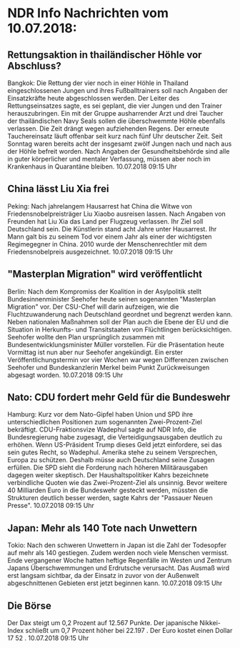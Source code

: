# NDR Info Nachrichten vom 10.07.2018:


## Rettungsaktion in thailändischer Höhle vor Abschluss?
Bangkok: Die Rettung der vier noch in einer Höhle in Thailand eingeschlossenen Jungen und ihres Fußballtrainers soll nach Angaben der Einsatzkräfte heute abgeschlossen werden. Der Leiter des Rettungseinsatzes sagte, es sei geplant, die vier Jungen und den Trainer herauszubringen. Ein mit der Gruppe ausharrender Arzt und drei Taucher der thailändischen Navy Seals sollen die überschwemmte Höhle ebenfalls verlassen. Die Zeit drängt wegen aufziehenden Regens. Der erneute Tauchereinsatz läuft offenbar seit kurz nach fünf Uhr deutscher Zeit. Seit Sonntag waren bereits acht der insgesamt zwölf Jungen nach und nach aus der Höhle befreit worden. Nach Angaben der Gesundheitsbehörde sind alle in guter körperlicher und mentaler Verfassung, müssen aber noch im Krankenhaus in Quarantäne bleiben. 10.07.2018 09:15 Uhr 

## China lässt Liu Xia frei
Peking: Nach jahrelangem Hausarrest hat China die Witwe von Friedensnobelpreisträger Liu Xiaobo ausreisen lassen. Nach Angaben von Freunden hat Liu Xia das Land per Flugzeug verlassen. Ihr Ziel soll Deutschland sein. Die Künstlerin stand acht Jahre unter Hausarrest. Ihr Mann galt bis zu seinem Tod vor einem Jahr als einer der wichtigsten Regimegegner in China. 2010 wurde der Menschenrechtler mit dem Friedensnobelpreis ausgezeichnet. 10.07.2018 09:15 Uhr 

## "Masterplan Migration" wird veröffentlicht
Berlin: Nach dem Kompromiss der Koalition in der Asylpolitik stellt Bundesinnenminister Seehofer heute seinen sogenannten "Masterplan Migration" vor. Der CSU-Chef will darin aufzeigen, wie die Fluchtzuwanderung nach Deutschland geordnet und begrenzt werden kann. Neben nationalen Maßnahmen soll der Plan auch die Ebene der EU und die Situation in Herkunfts- und Transitstaaten von Flüchtlingen berücksichtigen. Seehofer wollte den Plan ursprünglich zusammen mit Bundesentwicklungsminister Müller vorstellen. Für die Präsentation heute Vormittag ist nun aber nur Seehofer angekündigt. Ein erster Veröffentlichungstermin vor vier Wochen war wegen Differenzen zwischen Seehofer und Bundeskanzlerin Merkel beim Punkt Zurückweisungen abgesagt worden. 10.07.2018 09:15 Uhr 

## Nato: CDU fordert mehr Geld für die Bundeswehr
Hamburg: Kurz vor dem Nato-Gipfel haben Union und SPD ihre unterschiedlichen Positionen zum sogenannten Zwei-Prozent-Ziel bekräftigt. CDU-Fraktionsvize Wadephul sagte auf NDR Info, die Bundesregierung habe zugesagt, die Verteidigungsausgaben deutlich zu erhöhen. Wenn US-Präsident Trump dieses Geld jetzt einfordere, sei das sein gutes Recht, so Wadephul. Amerika stehe zu seinem Versprechen, Europa zu schützen. Deshalb müsse auch  Deutschland seine Zusagen erfüllen. Die SPD sieht die Forderung nach höheren Militärausgaben dagegen weiter skeptisch. Der Haushaltspolitiker Kahrs bezeichnete verbindliche Quoten wie das Zwei-Prozent-Ziel als unsinnig. Bevor weitere 40 Milliarden Euro in die Bundeswehr gesteckt werden, müssten die Strukturen deutlich besser werden, sagte Kahrs der "Passauer Neuen Presse". 10.07.2018 09:15 Uhr 

## Japan: Mehr als 140 Tote nach Unwettern
Tokio: Nach den schweren Unwettern in Japan ist die Zahl der Todesopfer auf mehr als 140 gestiegen. Zudem werden noch viele Menschen vermisst. Ende vergangener Woche hatten heftige Regenfälle im Westen und Zentrum Japans Überschwemmungen und Erdrutsche verursacht. Das Ausmaß wird erst langsam sichtbar, da der Einsatz in zuvor von der Außenwelt abgeschnittenen Gebieten erst jetzt beginnen kann. 10.07.2018 09:15 Uhr 

## Die Börse
Der Dax steigt um  0,2  Prozent auf  12.567  Punkte. Der japanische Nikkei-Index schließt um  0,7  Prozent höher bei  22.197 . Der Euro kostet einen Dollar  17 52 . 10.07.2018 09:15 Uhr 

